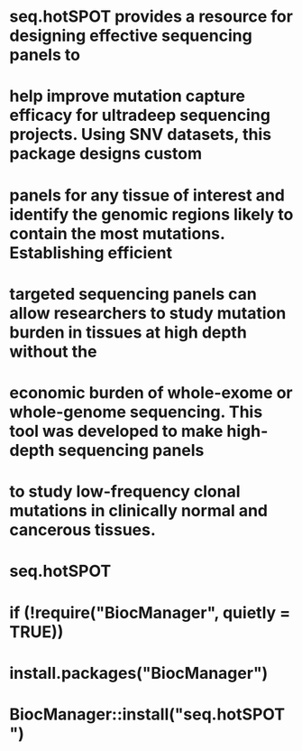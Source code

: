 # seq.hotSPOT provides a resource for designing effective sequencing panels to 
# help improve mutation capture efficacy for ultradeep sequencing projects. Using SNV datasets, this package designs custom
# panels for any tissue of interest and identify the genomic regions likely to contain the most mutations. Establishing efficient
# targeted sequencing panels can allow researchers to study mutation burden in tissues at high depth without the 
# economic burden of whole-exome or whole-genome sequencing. This tool was developed to make high-depth sequencing panels
# to study low-frequency clonal mutations in clinically normal and cancerous tissues.



# seq.hotSPOT
# if (!require("BiocManager", quietly = TRUE))
#    install.packages("BiocManager")
# BiocManager::install("seq.hotSPOT")

